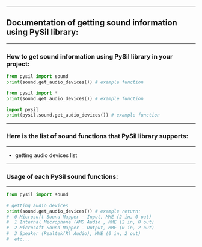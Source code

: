 ------------------------
## Documentation of getting sound information using PySil library:
------------------------
### How to get sound information using PySil library in your project:
```python
from pysil import sound
print(sound.get_audio_devices()) # example function
```
```python
from pysil import *
print(sound.get_audio_devices()) # example function
```
```python
import pysil
print(pysil.sound.get_audio_devices()) # example function
```
------------------------
### Here is the list of sound functions that PySil library supports:
------------------------
* getting audio devices list
------------------------
### Usage of each PySil sound functions:
------------------------
```python
from pysil import sound

# getting audio devices
print(sound.get_audio_devices()) # example return:
#  0 Microsoft Sound Mapper - Input, MME (2 in, 0 out)
#  1 Internal Microphone (AMD Audio , MME (2 in, 0 out)
#  2 Microsoft Sound Mapper - Output, MME (0 in, 2 out)
#  3 Speaker (Realtek(R) Audio), MME (0 in, 2 out)
#  etc...
```
